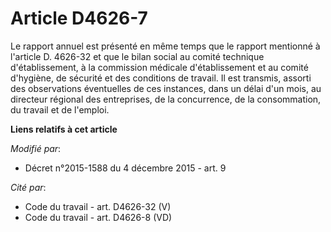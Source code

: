 # Article D4626-7

Le rapport annuel est présenté en même temps que le rapport mentionné à l'article D. 4626-32 et que le bilan social au comité
technique d'établissement, à la commission médicale d'établissement et au comité d'hygiène, de sécurité et des conditions de
travail. Il est transmis, assorti des observations éventuelles de ces instances, dans un délai d'un mois, au directeur
régional des entreprises, de la concurrence, de la consommation, du travail et de l'emploi.

**Liens relatifs à cet article**

_Modifié par_:

  - Décret n°2015-1588 du 4 décembre 2015 - art. 9

_Cité par_:

  - Code du travail - art. D4626-32 (V)
  - Code du travail - art. D4626-8 (VD)
